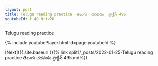 ```yaml
---
layout: post
title: Telugu reading practice  తెలుగు  చదవడం  ప్రాక్టీస్ 496
youtubeId: t_4Q_8riv2U
---
```

 
 
Telugu reading practice
 
 
 
 
 


{% include youtubePlayer.html id=page.youtubeId %}
 
[Next]({{ site.baseurl }}{% link  split1/_posts/2022-01-25-Telugu reading practice  తెలుగు  చదవడం  ప్రాక్టీస్ 495.md%})
 
